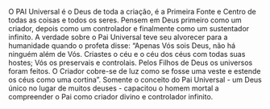 ﻿O PAI Universal é o Deus de toda a criação, é a Primeira Fonte e Centro de todas as coisas e todos os seres. Pensem em Deus primeiro como um criador, depois como um controlador e finalmente como um sustentador infinito. A verdade sobre o Pai Universal teve seu alvorecer para a humanidade quando o profeta disse: “Apenas Vós sois Deus, não há ninguém além de Vós. Criastes o céu e o céu dos céus com todas suas hostes; Vós os preservais e  controlais. Pelos Filhos de Deus os universos foram feitos. O Criador cobre-se de luz como se fosse uma veste e estende os céus como uma cortina”. Somente o conceito do Pai Universal - um Deus único no lugar de muitos deuses - capacitou o homem mortal a compreender o Pai como criador divino e controlador infinito.